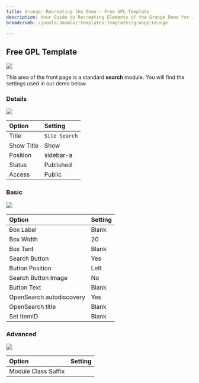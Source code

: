 ```yaml
---
title: Grunge: Recreating the Demo - Free GPL Template
description: Your Guide to Recreating Elements of the Grunge Demo for Joomla
breadcrumb: /joomla:Joomla/!templates:Templates/grunge:Grunge

---
```


Free GPL Template
-----

![][demo]

This area of the front page is a standard **search** module. You will find the settings used in our demo below.

### Details

![][demo2]

| Option     | Setting       |  
| :--------- | :------------ |  
| Title      | `Site Search` |  
| Show Title | Show          |  
| Position   | sidebar-a     |  
| Status     | Published     |  
| Access     | Public        |  

### Basic

![][demo3]

| Option                   | Setting |  
| :----------------------- | :------ |  
| Box Label                | Blank   |  
| Box Width                | 20      |  
| Box Tent                 | Blank   |  
| Search Button            | Yes     |  
| Button Position          | Left    |  
| Search Button Image      | No      |
| Button Text              | Blank   |  
| OpenSearch autodiscovery | Yes     |  
| OpenSearch title         | Blank   |  
| Set ItemID               | Blank   |  

### Advanced

![][demo4]

| Option              | Setting |  
| :------------------ | :------ |  
| Module Class Suffix |         |  

[demo]: assets/demo_3.jpeg
[demo2]: assets/search_1.jpeg
[demo3]: assets/search_2.jpeg
[demo4]: assets/search_3.jpeg